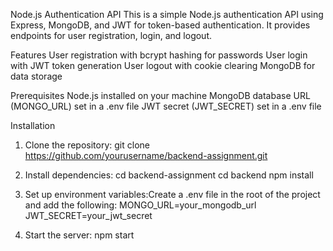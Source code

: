 Node.js Authentication API
This is a simple Node.js authentication API using Express, MongoDB, and JWT for token-based authentication. It provides endpoints for user registration, login, and logout.

Features
User registration with bcrypt hashing for passwords
User login with JWT token generation
User logout with cookie clearing
MongoDB for data storage

Prerequisites
Node.js installed on your machine
MongoDB database URL (MONGO_URL) set in a .env file
JWT secret (JWT_SECRET) set in a .env file

Installation

1. Clone the repository:
git clone https://github.com/yourusername/backend-assignment.git

2. Install dependencies:
cd backend-assignment
cd backend
npm install

3. Set up environment variables:Create a .env file in the root of the project and add the following:
MONGO_URL=your_mongodb_url
JWT_SECRET=your_jwt_secret

4. Start the server:
npm start
